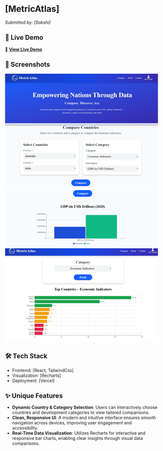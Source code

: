 # [MetricAtlas]
*Submitted by: [Sakshi]*

## 🌟 Live Demo  
🔗 **[View Live Demo](https://web-development-projects-2jis.vercel.app/)**


## 📸 Screenshots
![Dashboard Overview](./DemoImages/Homepage.jpg.jpeg)
![Categories](./DemoImages/Category.jpeg)
![Cities Comparison](./DemoImages/Compare.jpg.jpeg)
![Metric](./DemoImages/Metric.jpg.jpeg)

## 🛠️ Tech Stack
- Frontend: [React, TailwindCss]
- Visualization: [Recharts]
- Deployment: [Vercel]
  
## ✨ Unique Features
- **Dynamic Country & Category Selection**: Users can interactively choose countries and development categories to view tailored comparisons.
- **Clean, Responsive UI**: A modern and intuitive interface ensures smooth navigation across devices, improving user engagement and accessibility.
- **Real-Time Data Visualization**: Utilizes Recharts for interactive and responsive bar charts, enabling clear insights through visual data comparisons.

